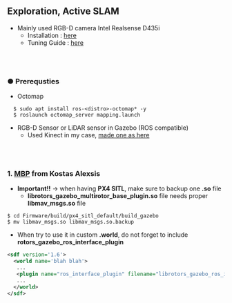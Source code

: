 ## Exploration, Active SLAM
+ Mainly used RGB-D camera Intel Realsense D435i
  + Installation : [here](https://engcang.github.io/d435i/)
  + Tuning Guide : [here](https://engcang.github.io/d435i2/)

<br>
<br>

### ● Prerequsties
+ Octomap
~~~shell
  $ sudo apt install ros-<distro>-octomap* -y
  $ roslaunch octomap_server mapping.launch
~~~
+ RGB-D Sensor or LiDAR sensor in Gazebo (ROS compatible)
  + Used Kinect in my case, [made one as here](http://gazebosim.org/tutorials?tut=ros_depth_camera&cat=connect_ros)

<br>
<br>

### 1. [MBP](https://github.com/unr-arl/mbplanner_ros) from Kostas Alexsis
+ **Important!!** -> when having **PX4 SITL**, make sure to backup one **.so** file
  + **librotors_gazebo_multirotor_base_plugin.so** file needs proper **libmav_msgs.so** file
~~~shell
$ cd Firmware/build/px4_sitl_default/build_gazebo
$ mv libmav_msgs.so libmav_msgs.so.backup
~~~
+ When try to use it in custom **.world**, do not forget to include **rotors_gazebo_ros_interface_plugin**
~~~xml
<sdf version='1.6'>
  <world name='blah blah'>
   ...
   <plugin name="ros_interface_plugin" filename="librotors_gazebo_ros_interface_plugin.so"/>
   ...
  </world>
</sdf>
~~~

<br>
